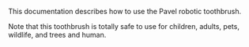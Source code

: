 This documentation describes how to use the Pavel robotic 
toothbrush.

Note that this toothbrush is totally safe to use for children, 
adults, pets, wildlife, and trees and human.
